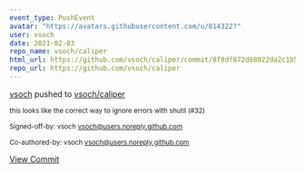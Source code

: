 ```yaml
---
event_type: PushEvent
avatar: "https://avatars.githubusercontent.com/u/814322?"
user: vsoch
date: 2021-02-03
repo_name: vsoch/caliper
html_url: https://github.com/vsoch/caliper/commit/8f8df872d68022da2c1b57a7886013af3bacde96
repo_url: https://github.com/vsoch/caliper
---
```


<a href='https://github.com/vsoch' target='_blank'>vsoch</a> pushed to <a href='https://github.com/vsoch/caliper' target='_blank'>vsoch/caliper</a>

<small>this looks like the correct way to ignore errors with shutil (#32)

Signed-off-by: vsoch <vsoch@users.noreply.github.com>

Co-authored-by: vsoch <vsoch@users.noreply.github.com></small>

<a href='https://github.com/vsoch/caliper/commit/8f8df872d68022da2c1b57a7886013af3bacde96' target='_blank'>View Commit</a>